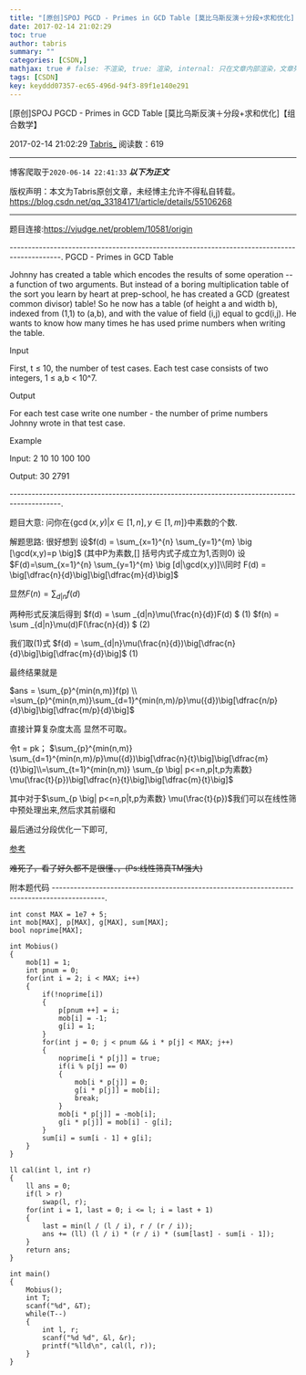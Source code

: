 ```yaml
---
title: "[原创]SPOJ PGCD - Primes in GCD Table [莫比乌斯反演＋分段+求和优化]【组合数学】"
date: 2017-02-14 21:02:29
toc: true
author: tabris
summary: ""
categories: [CSDN,]
mathjax: true # false: 不渲染, true: 渲染, internal: 只在文章内部渲染，文章列表中不渲染
tags: [CSDN]
key: keyddd07357-ec65-496d-94f3-89f1e140e291
---
```


[原创]SPOJ PGCD - Primes in GCD Table [莫比乌斯反演＋分段+求和优化]【组合数学】

2017-02-14 21:02:29  [Tabris_](https://me.csdn.net/qq_33184171) 阅读数：619

---

博客爬取于`2020-06-14 22:41:33`
***以下为正文***

版权声明：本文为Tabris原创文章，未经博主允许不得私自转载。
https://blog.csdn.net/qq_33184171/article/details/55106268

<!-- more -->

---

题目连接:https://vjudge.net/problem/10581/origin

--------------------------------------------------------------------------------------------.
PGCD - Primes in GCD Table

Johnny has created a table which encodes the results of some operation -- a function of two arguments. But instead of a boring multiplication table of the sort you learn by heart at prep-school, he has created a GCD (greatest common divisor) table! So he now has a table (of height a and width b), indexed from (1,1) to (a,b), and with the value of field (i,j) equal to gcd(i,j). He wants to know how many times he has used prime numbers when writing the table.

Input

First, t ≤ 10, the number of test cases. Each test case consists of two integers, 1 ≤ a,b < 10^7.

Output

For each test case write one number - the number of prime numbers Johnny wrote in that test case.

Example

Input:
2
10 10
100 100

Output:
30
2791

--------------------------------------------------------------------------------------------.

题目大意:
问你在$\{\gcd{(x,y)}\big | x \in [1,n] ,y\in [1,m]\}$中素数的个数.

解题思路:
很好想到
设$f(d) = \sum_{x=1}^{n} \sum_{y=1}^{m} \big [\gcd(x,y)=p \big]$  (其中P为素数,[] 括号内式子成立为1,否则0)
设$F(d)=\sum_{x=1}^{n} \sum_{y=1}^{m} \big [d|\gcd(x,y)]\\同时 F(d) = \big[\dfrac{n}{d}\big]\big[\dfrac{m}{d}\big]$

显然$F(n) = \sum_{d|n}f(d)$

两种形式反演后得到
$f(d) = \sum _{d|n}\mu(\frac{n}{d})F(d)  $ (1)
$f(n) = \sum _{d|n}\mu(d)F(\frac{n}{d})  $ (2)

我们取(1)式
$f(d) = \sum_{d|n}\mu(\frac{n}{d})\big[\dfrac{n}{d}\big]\big[\dfrac{m}{d}\big]$ (1)

最终结果就是

$ans = \sum_{p}^{min(n,m)}f(p)  \\ =\sum_{p}^{min(n,m)}\sum_{d=1}^{min(n,m)/p}\mu({d})\big[\dfrac{n/p}{d}\big]\big[\dfrac{m/p}{d}\big]$

直接计算复杂度太高 显然不可取。

令t = pk；
$\sum_{p}^{min(n,m)} \sum_{d=1}^{min(n,m)/p}\mu({d})\big[\dfrac{n}{t}\big]\big[\dfrac{m}{t}\big]\\=\sum_{t=1}^{min(n,m)} \sum_{p \big| p<=n,p|t,p为素数} \mu(\frac{t}{p})\big[\dfrac{n}{t}\big]\big[\dfrac{m}{t}\big]$


其中对于$\sum_{p \big| p<=n,p|t,p为素数} \mu(\frac{t}{p})$我们可以在线性筛中预处理出来,然后求其前缀和

最后通过分段优化一下即可,

[参考](http://blog.csdn.net/tc_to_top/article/details/47804647)

~~难死了，看了好久都不是很懂、，(Ps:线性筛真TM强大)~~

附本题代码
--------------------------------------------------------------------------------------------.
```
int const MAX = 1e7 + 5;
int mob[MAX], p[MAX], g[MAX], sum[MAX];
bool noprime[MAX];

int Mobius()
{
    mob[1] = 1;
    int pnum = 0;
    for(int i = 2; i < MAX; i++)
    {
        if(!noprime[i])
        {
            p[pnum ++] = i;
            mob[i] = -1;
            g[i] = 1;
        }
        for(int j = 0; j < pnum && i * p[j] < MAX; j++)
        {
            noprime[i * p[j]] = true;
            if(i % p[j] == 0)
            {
                mob[i * p[j]] = 0;
                g[i * p[j]] = mob[i];
                break;
            }
            mob[i * p[j]] = -mob[i];
            g[i * p[j]] = mob[i] - g[i];
        }
        sum[i] = sum[i - 1] + g[i];
    }
}

ll cal(int l, int r)
{
    ll ans = 0;
    if(l > r)
        swap(l, r);
    for(int i = 1, last = 0; i <= l; i = last + 1)
    {
        last = min(l / (l / i), r / (r / i));
        ans += (ll) (l / i) * (r / i) * (sum[last] - sum[i - 1]);
    }
    return ans;
}

int main()
{
    Mobius();
    int T;
    scanf("%d", &T);
    while(T--)
    {
        int l, r;
        scanf("%d %d", &l, &r);
        printf("%lld\n", cal(l, r));
	}
}
```
